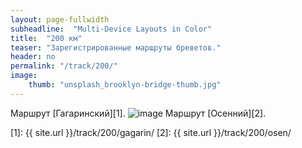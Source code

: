```yaml
---
layout: page-fullwidth
subheadline:  "Multi-Device Layouts in Color"
title:  "200 км"
teaser: "Зарегистрированные маршруты бреветов."
header: no
permalink: "/track/200/"
image:
    thumb: "unsplash_brooklyn-bridge-thumb.jpg"
---
```

Маршрут [Гагаринский][1].
![image](https://veloizhcom.github.io/images/tr_osen_200.jpg)
Маршрут [Осенний][2].


 [1]: {{ site.url }}/track/200/gagarin/
 [2]: {{ site.url }}/track/200/osen/
